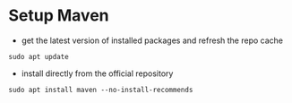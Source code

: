 # Setup Maven

* get the latest version of installed packages and refresh the repo cache
```
sudo apt update
```

* install directly from the official repository
```
sudo apt install maven --no-install-recommends
```
